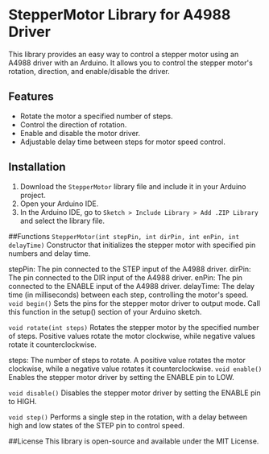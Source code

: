 # StepperMotor Library for A4988 Driver

This library provides an easy way to control a stepper motor using an A4988 driver with an Arduino. It allows you to control the stepper motor's rotation, direction, and enable/disable the driver.

## Features

- Rotate the motor a specified number of steps.
- Control the direction of rotation.
- Enable and disable the motor driver.
- Adjustable delay time between steps for motor speed control.

## Installation

1. Download the `StepperMotor` library file and include it in your Arduino project.
2. Open your Arduino IDE.
3. In the Arduino IDE, go to `Sketch > Include Library > Add .ZIP Library` and select the library file.

##Functions
`StepperMotor(int stepPin, int dirPin, int enPin, int delayTime)`
Constructor that initializes the stepper motor with specified pin numbers and delay time.

stepPin: The pin connected to the STEP input of the A4988 driver.
dirPin: The pin connected to the DIR input of the A4988 driver.
enPin: The pin connected to the ENABLE input of the A4988 driver.
delayTime: The delay time (in milliseconds) between each step, controlling the motor's speed.
`void begin()`
Sets the pins for the stepper motor driver to output mode. Call this function in the setup() section of your Arduino sketch.

`void rotate(int steps)`
Rotates the stepper motor by the specified number of steps. Positive values rotate the motor clockwise, while negative values rotate it counterclockwise.

steps: The number of steps to rotate. A positive value rotates the motor clockwise, while a negative value rotates it counterclockwise.
`void enable()`
Enables the stepper motor driver by setting the ENABLE pin to LOW.

`void disable()`
Disables the stepper motor driver by setting the ENABLE pin to HIGH.

`void step()`
Performs a single step in the rotation, with a delay between high and low states of the STEP pin to control speed.

##License
This library is open-source and available under the MIT License.
